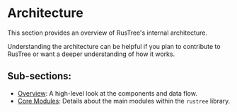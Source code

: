 # Architecture

This section provides an overview of RusTree's internal architecture.

Understanding the architecture can be helpful if you plan to contribute to RusTree or want a deeper understanding of how it works.

## Sub-sections:

- [Overview](./architecture/overview.md): A high-level look at the components and data flow.
- [Core Modules](./architecture/modules.md): Details about the main modules within the `rustree` library.